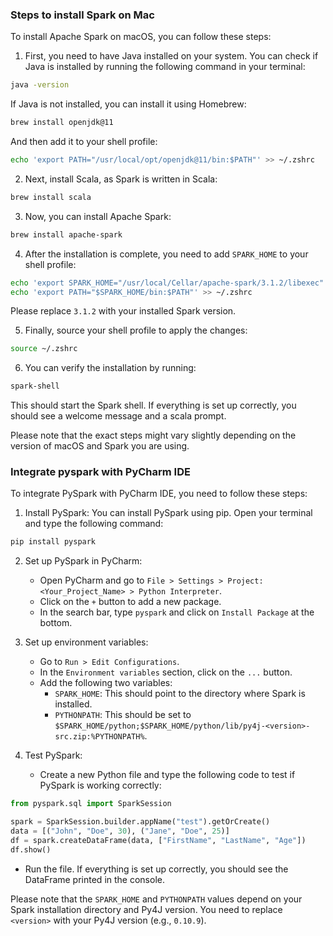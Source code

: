 ### Steps to install Spark on Mac

To install Apache Spark on macOS, you can follow these steps:

1. First, you need to have Java installed on your system. You can check if Java is installed by running the following command in your terminal:

```bash
java -version
```

If Java is not installed, you can install it using Homebrew:

```bash
brew install openjdk@11
```

And then add it to your shell profile:

```bash
echo 'export PATH="/usr/local/opt/openjdk@11/bin:$PATH"' >> ~/.zshrc
```

2. Next, install Scala, as Spark is written in Scala:

```bash
brew install scala
```

3. Now, you can install Apache Spark:

```bash
brew install apache-spark
```

4. After the installation is complete, you need to add `SPARK_HOME` to your shell profile:

```bash
echo 'export SPARK_HOME="/usr/local/Cellar/apache-spark/3.1.2/libexec"' >> ~/.zshrc
echo 'export PATH="$SPARK_HOME/bin:$PATH"' >> ~/.zshrc
```

Please replace `3.1.2` with your installed Spark version.

5. Finally, source your shell profile to apply the changes:

```bash
source ~/.zshrc
```

6. You can verify the installation by running:

```bash
spark-shell
```

This should start the Spark shell. If everything is set up correctly, you should see a welcome message and a scala prompt.

Please note that the exact steps might vary slightly depending on the version of macOS and Spark you are using.


### Integrate pyspark with PyCharm IDE

To integrate PySpark with PyCharm IDE, you need to follow these steps:

1. Install PySpark: You can install PySpark using pip. Open your terminal and type the following command:

```bash
pip install pyspark
```

2. Set up PySpark in PyCharm: 

   - Open PyCharm and go to `File > Settings > Project: <Your_Project_Name> > Python Interpreter`.
   - Click on the `+` button to add a new package.
   - In the search bar, type `pyspark` and click on `Install Package` at the bottom.

3. Set up environment variables: 

   - Go to `Run > Edit Configurations`.
   - In the `Environment variables` section, click on the `...` button.
   - Add the following two variables:
     - `SPARK_HOME`: This should point to the directory where Spark is installed.
     - `PYTHONPATH`: This should be set to `$SPARK_HOME/python;$SPARK_HOME/python/lib/py4j-<version>-src.zip:%PYTHONPATH%`.

4. Test PySpark: 

   - Create a new Python file and type the following code to test if PySpark is working correctly:

```python
from pyspark.sql import SparkSession

spark = SparkSession.builder.appName("test").getOrCreate()
data = [("John", "Doe", 30), ("Jane", "Doe", 25)]
df = spark.createDataFrame(data, ["FirstName", "LastName", "Age"])
df.show()
```

   - Run the file. If everything is set up correctly, you should see the DataFrame printed in the console.

Please note that the `SPARK_HOME` and `PYTHONPATH` values depend on your Spark installation directory and Py4J version. You need to replace `<version>` with your Py4J version (e.g., `0.10.9`).
